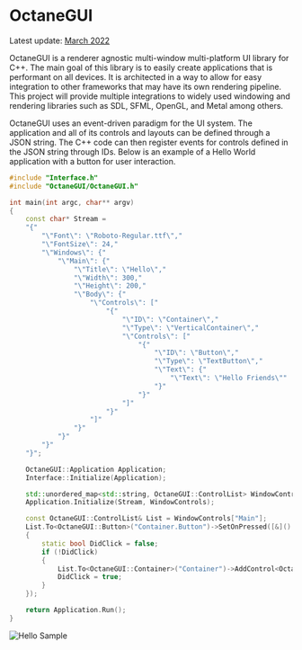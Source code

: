 # OctaneGUI
Latest update: [March 2022](https://github.com/mdavisprog/OctaneGUI/wiki/March22)

OctaneGUI is a renderer agnostic multi-window multi-platform UI library for C++. The main goal of this library is to easily create applications that is performant on all devices. It is architected in a way to allow for easy integration to other frameworks that may have its own rendering pipeline. This project will provide multiple integrations to widely used windowing and rendering libraries such as SDL, SFML, OpenGL, and Metal among others.

OctaneGUI uses an event-driven paradigm for the UI system. The application and all of its controls and layouts can be defined through a JSON string. The C++ code can then register events for controls defined in the JSON string through IDs. Below is an example of a Hello World application with a button for user interaction.

```C++
#include "Interface.h"
#include "OctaneGUI/OctaneGUI.h"

int main(int argc, char** argv)
{
	const char* Stream = 
	"{"
		"\"Font\": \"Roboto-Regular.ttf\","
		"\"FontSize\": 24,"
		"\"Windows\": {"
			"\"Main\": {"
				"\"Title\": \"Hello\","
				"\"Width\": 300,"
				"\"Height\": 200,"
				"\"Body\": {"
					"\"Controls\": ["
						"{"
							"\"ID\": \"Container\","
							"\"Type\": \"VerticalContainer\","
							"\"Controls\": ["
								"{"
									"\"ID\": \"Button\","
									"\"Type\": \"TextButton\","
									"\"Text\": {"
										"\"Text\": \"Hello Friends\""
									"}"
								"}"
							"]"
						"}"
					"]"
				"}"
			"}"
		"}"
	"}";

	OctaneGUI::Application Application;
	Interface::Initialize(Application);

	std::unordered_map<std::string, OctaneGUI::ControlList> WindowControls;
	Application.Initialize(Stream, WindowControls);

	const OctaneGUI::ControlList& List = WindowControls["Main"];
	List.To<OctaneGUI::Button>("Container.Button")->SetOnPressed([&]()
	{
		static bool DidClick = false;
		if (!DidClick)
		{
			List.To<OctaneGUI::Container>("Container")->AddControl<OctaneGUI::Text>()->SetText("Welcome to the program :^)!");
			DidClick = true;
		}
	});

	return Application.Run();
}
```

![Hello Sample](https://github.com/mdavisprog/OctaneGUI/wiki/Hello.gif)

